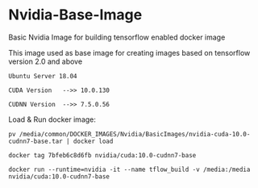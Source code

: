 # Nvidia-Base-Image
Basic Nvidia Image for building tensorflow enabled docker image

This image used as base image for creating images based on tensorflow version 2.0 and above

```
Ubuntu Server 18.04

CUDA Version   -->> 10.0.130

CUDNN Version  -->> 7.5.0.56

```

Load & Run docker image:

```
pv /media/common/DOCKER_IMAGES/Nvidia/BasicImages/nvidia-cuda-10.0-cudnn7-base.tar | docker load

docker tag 7bfeb6c8d6fb nvidia/cuda:10.0-cudnn7-base

docker run --runtime=nvidia -it --name tflow_build -v /media:/media nvidia/cuda:10.0-cudnn7-base
```
